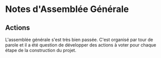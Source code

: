# Notes d'Assemblée Générale

## Actions

L'assemblée générale s'est très bien passée. C'est organisé par tour de parole et il a été question de développer des actions à voter pour chaque étape de la construction du projet.

